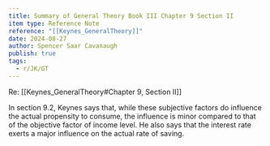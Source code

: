 ```yaml
---
title: Summary of General Theory Book III Chapter 9 Section II
item type: Reference Note
reference: "[[Keynes_GeneralTheory]]"
date: 2024-08-27
author: Spencer Saar Cavanaugh
publish: true
tags:
  - r/JK/GT
---
```

Re: [[Keynes_GeneralTheory#Chapter 9, Section II]]

In section 9.2, Keynes says that, while these subjective factors do influence the actual propensity to consume, the influence is minor compared to that of the objective factor of income level. He also says that the interest rate exerts a major influence on the actual rate of saving.